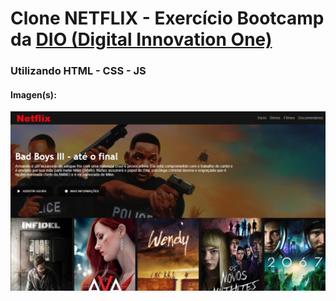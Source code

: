 # Clone NETFLIX - Exercício Bootcamp da <a href="https://web.digitalinnovation.one/">DIO (Digital Innovation One)</a>
### Utilizando HTML - CSS - JS

#### Imagen(s):

![alt text](https://github.com/jlelis/netflix-clone-html-css-js/blob/master/img/tela-principal.png?raw=true)

